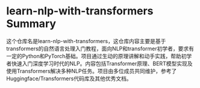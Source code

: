 # learn-nlp-with-transformers Summary

这个仓库名是learn-nlp-with-transformers，这仓库内容主要是基于transformers的自然语言处理入门教程，面向NLP和transformer初学者，要求有一定的Python和PyTorch基础。项目通过生动的原理讲解和动手实践，帮助初学者快速入门深度学习时代的NLP。内容包括Transformer原理、BERT模型实现及使用Transformers解决多种NLP任务。项目由多位成员共同维护，参考了Huggingface/Transformers代码库及其他优秀文档。